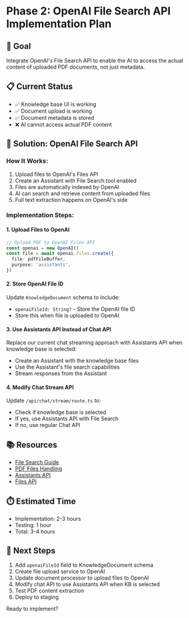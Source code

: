 # Phase 2: OpenAI File Search API Implementation Plan

## 🎯 **Goal**
Integrate OpenAI's File Search API to enable the AI to access the actual content of uploaded PDF documents, not just metadata.

## 📋 **Current Status**
- ✅ Knowledge base UI is working
- ✅ Document upload is working
- ✅ Document metadata is stored
- ❌ AI cannot access actual PDF content

## 🔧 **Solution: OpenAI File Search API**

### **How It Works:**
1. Upload files to OpenAI's Files API
2. Create an Assistant with File Search tool enabled
3. Files are automatically indexed by OpenAI
4. AI can search and retrieve content from uploaded files
5. Full text extraction happens on OpenAI's side

### **Implementation Steps:**

#### **1. Upload Files to OpenAI**
```typescript
// Upload PDF to OpenAI Files API
const openai = new OpenAI()
const file = await openai.files.create({
  file: pdfFileBuffer,
  purpose: 'assistants',
})
```

#### **2. Store OpenAI File ID**
Update `KnowledgeDocument` schema to include:
- `openaiFileId: String?` - Store the OpenAI file ID
- Store this when file is uploaded to OpenAI

#### **3. Use Assistants API Instead of Chat API**
Replace our current chat streaming approach with Assistants API when knowledge base is selected:
- Create an Assistant with the knowledge base files
- Use the Assistant's file search capabilities
- Stream responses from the Assistant

#### **4. Modify Chat Stream API**
Update `/api/chat/stream/route.ts` to:
- Check if knowledge base is selected
- If yes, use Assistants API with File Search
- If no, use regular Chat API

## 📚 **Resources**
- [File Search Guide](https://platform.openai.com/docs/guides/tools-file-search)
- [PDF Files Handling](https://platform.openai.com/docs/guides/pdf-files?api-mode=responses)
- [Assistants API](https://platform.openai.com/docs/api-reference/assistants)
- [Files API](https://platform.openai.com/docs/api-reference/files)

## ⏱️ **Estimated Time**
- Implementation: 2-3 hours
- Testing: 1 hour
- Total: 3-4 hours

## 🚀 **Next Steps**
1. Add `openaiFileId` field to KnowledgeDocument schema
2. Create file upload service to OpenAI
3. Update document processor to upload files to OpenAI
4. Modify chat API to use Assistants API when KB is selected
5. Test PDF content extraction
6. Deploy to staging

Ready to implement?

